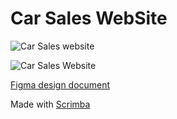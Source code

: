 
#  Car Sales WebSite 

![Car Sales website](https://user-images.githubusercontent.com/82247833/221485141-6bfe00c7-26f3-446b-b660-de19e3048fe0.png)

![Car Sales Website](https://user-images.githubusercontent.com/82247833/221485126-9282f8d8-a403-45c0-85df-99c784fa81b1.gif)

[Figma design document](https://www.figma.com/file/qhHkkzlsyzNZnaOpZuRSHJ/Cars-Layout?node-id=0%3A1&t=mzopS5w8gF4n5LdU-0)


Made with [Scrimba](https://scrimba.com/learn/figmatocode)
